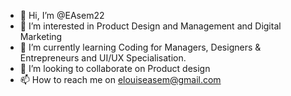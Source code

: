 - 👋 Hi, I’m @EAsem22
- 👀 I’m interested in Product Design and Management and Digital Marketing
- 🌱 I’m currently learning Coding for Managers, Designers & Entrepreneurs and UI/UX Specialisation.
- 💞️ I’m looking to collaborate on Product design 
- 📫 How to reach me on elouiseasem@gmail.com

<!---
EAsem22/EAsem22 is a ✨ special ✨ repository because its `README.md` (this file) appears on your GitHub profile.
You can click the Preview link to take a look at your changes.
--->
